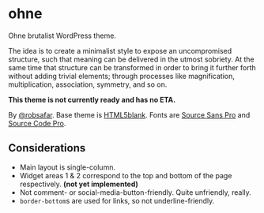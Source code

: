 # ohne

Ohne brutalist WordPress theme.

The idea is to create a minimalist style to expose an uncompromised structure, such that meaning can be delivered in the utmost sobriety. At the same time that structure can be transformed in order to bring it further forth without adding trivial elements; through processes like magnification, multiplication, association, symmetry, and so on.

**This theme is not currently ready and has no ETA.**

By [@robsafar](https:twitter.com/robsafar). Base theme is [HTML5blank](http://html5blank.com/). Fonts are [Source Sans Pro](https://adobe-fonts.github.io/source-sans-pro/) and [Source Code Pro](https://adobe-fonts.github.io/source-code-pro/).

## Considerations

- Main layout is single-column.
- Widget areas 1 & 2 correspond to the top and bottom of the page respectively. **(not yet implemented)**
- Not comment- or social-media-button-friendly. Quite unfriendly, really.
- `border-bottom`s are used for links, so not underline-friendly.
